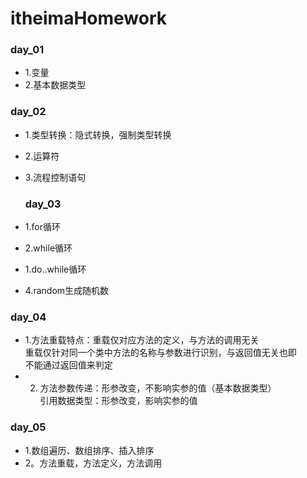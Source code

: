 # itheimaHomework

###  day_01
- 1.变量   
- 2.基本数据类型
### day_02
- 1.类型转换：隐式转换，强制类型转换  
- 2.运算符  
- 3.流程控制语句   
  ### day_03
  
- 1.for循环  
- 2.while循环  
- 1.do..while循环  
- 4.random生成随机数   
 ### day_04
- 1.方法重载特点：重载仅对应方法的定义，与方法的调用无关\
 重载仅针对同一个类中方法的名称与参数进行识别，与返回值无关也即\
 不能通过返回值来判定  
- 2. 方法参数传递：形参改变，不影响实参的值（基本数据类型）\
 引用数据类型：形参改变，影响实参的值   
  
 ### day_05
 - 1.数组遍历、数组排序、插入排序  
 - 2。方法重载，方法定义，方法调用